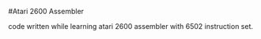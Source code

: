 #Atari 2600 Assembler

code written while learning atari 2600 assembler with 6502 instruction set.

